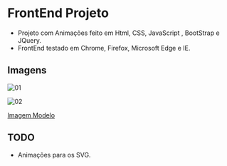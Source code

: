 # FrontEnd Projeto 
- Projeto com Animações feito em Html, CSS, JavaScript , BootStrap e JQuery.
- FrontEnd testado em Chrome, Firefox, Microsoft Edge e IE.

## Imagens

![01](https://user-images.githubusercontent.com/34943193/73673214-0798aa00-468d-11ea-8ba6-436f6c134418.jpg)

![02](https://user-images.githubusercontent.com/34943193/73673273-2139f180-468d-11ea-8e11-a863980a5276.jpg)

[Imagem Modelo](https://www.pexels.com/photo/led-lighted-bowling-arcade-machine-1293260/)

## TODO
- Animações para os SVG.
